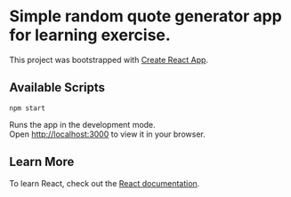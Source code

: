 # Simple random quote generator app for learning exercise.

This project was bootstrapped with [Create React App](https://github.com/facebook/create-react-app).

## Available Scripts
 `npm start`

Runs the app in the development mode.\
Open [http://localhost:3000](http://localhost:3000) to view it in your browser.

## Learn More
To learn React, check out the [React documentation](https://reactjs.org/).
